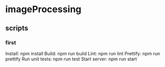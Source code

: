 # imageProcessing

## scripts
### first 
Install: npm install
Build: npm run build
Lint: npm run lint
Prettify: npm run prettify
Run unit tests: npm run test
Start server: npm run start
